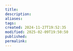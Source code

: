 ```yaml
---
title: 
description: 
aliases: 
tags: 
created: 2024-11-27T19:52:35
modified: 2025-02-09T19:50:50
published: 
permalink: 
---
```


[^1]: yes, we often think that we are above average... bit being humble is exactly what we need to improve. https://www.ted.com/talks/david_dunning_why_incompetent_people_think_they_re_amazing
